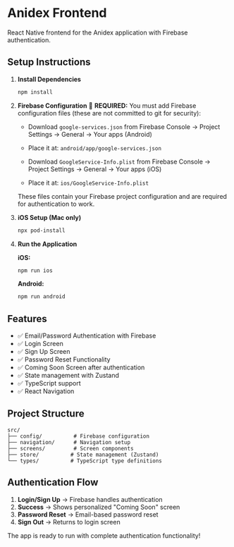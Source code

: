 # Anidex Frontend

React Native frontend for the Anidex application with Firebase authentication.

## Setup Instructions

1. **Install Dependencies**
   ```bash
   npm install
   ```

2. **Firebase Configuration**
   🚨 **REQUIRED:** You must add Firebase configuration files (these are not committed to git for security):
   
   - Download `google-services.json` from Firebase Console → Project Settings → General → Your apps (Android)
   - Place it at: `android/app/google-services.json`
   
   - Download `GoogleService-Info.plist` from Firebase Console → Project Settings → General → Your apps (iOS)  
   - Place it at: `ios/GoogleService-Info.plist`
   
   These files contain your Firebase project configuration and are required for authentication to work.

3. **iOS Setup (Mac only)**
   ```bash
   npx pod-install
   ```

4. **Run the Application**
   
   **iOS:**
   ```bash
   npm run ios
   ```
   
   **Android:**
   ```bash
   npm run android
   ```

## Features

- ✅ Email/Password Authentication with Firebase
- ✅ Login Screen
- ✅ Sign Up Screen  
- ✅ Password Reset Functionality
- ✅ Coming Soon Screen after authentication
- ✅ State management with Zustand
- ✅ TypeScript support
- ✅ React Navigation

## Project Structure

```
src/
├── config/          # Firebase configuration
├── navigation/      # Navigation setup
├── screens/         # Screen components
├── store/          # State management (Zustand)
└── types/          # TypeScript type definitions
```

## Authentication Flow

1. **Login/Sign Up** → Firebase handles authentication
2. **Success** → Shows personalized "Coming Soon" screen
3. **Password Reset** → Email-based password reset
4. **Sign Out** → Returns to login screen

The app is ready to run with complete authentication functionality!